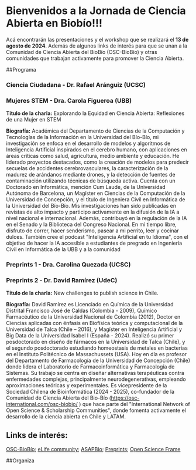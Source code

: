 # Bienvenidos a la Jornada de Ciencia Abierta en Biobío!!!

Acá encontrarán las presentaciones y el workshop que se realizará el **13 de agosto de 2024**. Además de algunos links de interés para que se unan a la Comunidad de Ciencia Abierta del BioBío (OSC-BioBío) y otras comunidades que trabajan activamente para promover la Ciencia Abierta.

##Programa
### Ciencia Ciudadana - Dr. Rafael Aránguiz (UCSC)

### Mujeres STEM - Dra. Carola Figueroa (UBB)
**Título de la charla:** Explorando la Equidad en Ciencia Abierta: Reflexiones de una Mujer en STEM

**Biografía:**  Académica del Departamento de Ciencias de la Computación y Tecnologías de la Información en la Universidad del Bío-Bío, mi investigación se enfoca en el desarrollo de modelos y algoritmos de Inteligencia Artificial inspirados en el cerebro humano, con aplicaciones en áreas críticas como salud, agricultura, medio ambiente y educación. He liderado proyectos destacados, como la creación de modelos para predecir secuelas de accidentes cerebrovasculares, la caracterización de la madurez de arándanos mediante drones, y la detección de fuentes de contaminación utilizando técnicas de búsqueda activa. Cuenta con un Doctorado en Informática, mención Cum Laude, de la Universidad Autónoma de Barcelona, un Magíster en Ciencias de la Computación de la Universidad de Concepción, y el título de Ingeniera Civil en Informática de la Universidad del Bío-Bío. Mis investigaciones han sido publicadas en revistas de alto impacto y participo activamente en la difusión de la IA a nivel nacional e internacional. Además, contribuyó en la regulación de la IA en el Senado y la Biblioteca del Congreso Nacional. En mi tiempo libre, disfruto de correr, hacer senderismo, pasear a mi perrito, leer y cocinar dulces. También cree el podcast "Inteligencia Artificial en tu Idioma", con el objetivo de hacer la IA accesible a estudiantes de pregrado en Ingeniería Civil en Informática  de la UBB y a la comunidad


### Preprints 1 - Dra. Carolina Quezada (UCSC)

### Preprints 2 - Dr. David Ramírez (UdeC)

**Título de la charla:** New challenges to publish science in Chile.

**Biografía:** David Ramírez es Licenciado en Química de la Universidad Distrital Francisco José de Caldas (Colombia - 2009), Químico Farmacéutico de la Universidad Nacional de Colombia (2012), Doctor en Ciencias aplicadas con énfasis en Biofísica teórica y computacional de la Universidad de Talca (Chile – 2016), y Magíster en Inteligencia Artificial y Big Data de la Universidad Isabel I (España - 2024). Realizó su primer posdoctorado en diseño de fármacos en la Universidad de Talca (Chile), y el segundo posdoctorado estudiando homeostasis de metales en bacterias en el Instituto Politécnico de Massachussets (USA). Hoy en día es profesor del Departamento de Farmacología de la Universidad de Concepción (Chile) donde lidera el Laboratorio de Farmacoinformática y Farmacología de Sistemas. Su trabajo se centra en diseñar alternativas terapéuticas contra enfermedades complejas, principalmente neurodegenerativas, empleando aproximaciones teóricas y experimentales.
Es vicepresidente de la Sociedad Chilena de Bioinformática (2024 - 2025), co-fundador de la Comunidad de Ciencia Abierta del Bio-Bío (https://osc-international.com/osc-biobio/ ) que hace parte del "International Network of Open Science & Scholarship Communities", donde fomenta activamente el desarrollo de la ciencia abierta en Chile y LATAM.



## Links de interés:
<a href="https://osc-international.com/osc-biobio" target="_blank">OSC-BioBío</a>; <a href="https://elifesciences.org/community" target="_blank">eLife community</a>; <a href="https://asapbio.org" target="_blank">ASAPBio</a>; <a href="https://open-access.network/en/information/publishing/preprints" target="_blank">Preprints</a>; <a href="https://osf.io" target="_blank">Open Science Frame</a>

##Organiza
